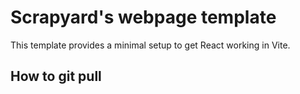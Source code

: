 # Scrapyard's webpage template

This template provides a minimal setup to get React working in Vite.

## How to git pull
